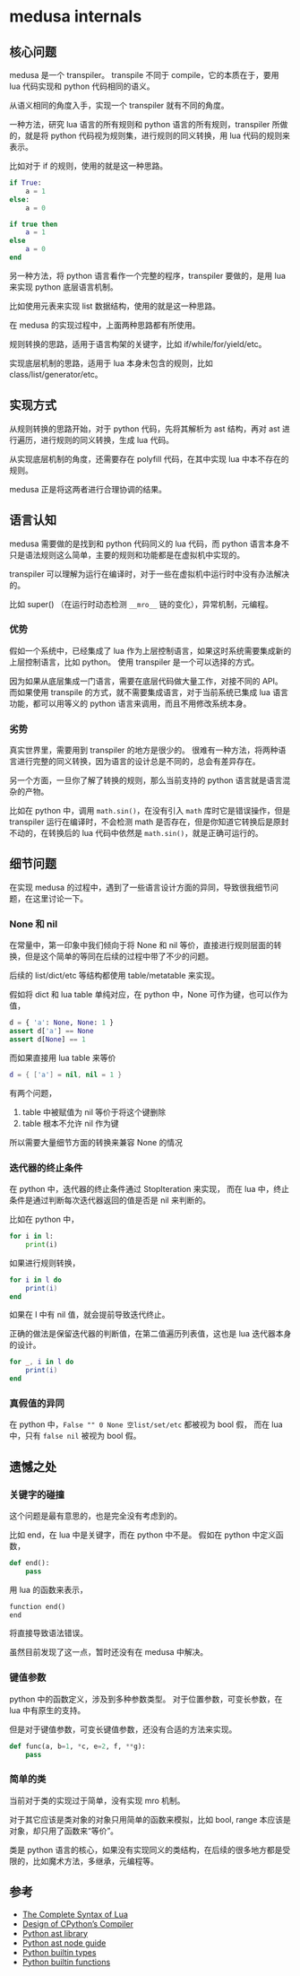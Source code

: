 # medusa internals

## 核心问题

medusa 是一个 transpiler。
transpile 不同于 compile，它的本质在于，要用 lua 代码实现和 python 代码相同的语义。

从语义相同的角度入手，实现一个 transpiler 就有不同的角度。

一种方法，研究 lua 语言的所有规则和 python 语言的所有规则，transpiler 所做的，就是将 python 代码视为规则集，进行规则的同义转换，用 lua 代码的规则来表示。

比如对于 if 的规则，使用的就是这一种思路。

```python
if True:
    a = 1
else:
	a = 0
```

```lua
if true then
    a = 1
else
	a = 0
end
```

另一种方法，将 python 语言看作一个完整的程序，transpiler 要做的，是用 lua 来实现 python 底层语言机制。

比如使用元表来实现 list 数据结构，使用的就是这一种思路。


在 medusa 的实现过程中，上面两种思路都有所使用。

规则转换的思路，适用于语言构架的关键字，比如 if/while/for/yield/etc。

实现底层机制的思路，适用于 lua 本身未包含的规则，比如 class/list/generator/etc。


## 实现方式


从规则转换的思路开始，对于 python 代码，先将其解析为 ast 结构，再对 ast 进行遍历，进行规则的同义转换，生成 lua 代码。

从实现底层机制的角度，还需要存在 polyfill 代码，在其中实现 lua 中本不存在的规则。

medusa 正是将这两者进行合理协调的结果。


## 语言认知

medusa 需要做的是找到和 python 代码同义的 lua 代码，而 python 语言本身不只是语法规则这么简单，主要的规则和功能都是在虚拟机中实现的。

transpiler 可以理解为运行在编译时，对于一些在虚拟机中运行时中没有办法解决的。

比如 super() （在运行时动态检测 `__mro__` 链的变化），异常机制，元编程。


### 优势

假如一个系统中，已经集成了 lua 作为上层控制语言，如果这时系统需要集成新的上层控制语言，比如 python。
使用 transpiler 是一个可以选择的方式。

因为如果从底层集成一门语言，需要在底层代码做大量工作，对接不同的 API。
而如果使用 transpile 的方式，就不需要集成语言，对于当前系统已集成 lua 语言功能，都可以用等义的 python 语言来调用，而且不用修改系统本身。

### 劣势

真实世界里，需要用到 transpiler 的地方是很少的。
很难有一种方法，将两种语言进行完整的同义转换，因为语言的设计总是不同的，总会有差异存在。


另一个方面，一旦你了解了转换的规则，那么当前支持的 python 语言就是语言混杂的产物。

比如在 python 中，调用 `math.sin()`，在没有引入 `math` 库时它是错误操作，但是 transpiler 运行在编译时，不会检测 math 是否存在，但是你知道它转换后是原封不动的，在转换后的 lua 代码中依然是 `math.sin()`，就是正确可运行的。


## 细节问题

在实现 medusa 的过程中，遇到了一些语言设计方面的异同，导致很我细节问题，在这里讨论一下。

### None 和 nil

在常量中，第一印象中我们倾向于将 None 和 nil 等价，直接进行规则层面的转换，但是这个简单的等同在后续的过程中带了不少的问题。

后续的 list/dict/etc 等结构都使用 table/metatable 来实现。

假如将 dict 和 lua table 单纯对应，在 python 中，None 可作为键，也可以作为值，

```python
d = { 'a': None, None: 1 }
assert d['a'] == None
assert d[None] == 1
```

而如果直接用 lua table 来等价

```lua
d = { ['a'] = nil, nil = 1 }
```

有两个问题，
1. table 中被赋值为 nil 等价于将这个键删除
2. table 根本不允许 nil 作为键

所以需要大量细节方面的转换来兼容 None 的情况

### 迭代器的终止条件

在 python 中，迭代器的终止条件通过 StopIteration 来实现，
而在 lua 中，终止条件是通过判断每次迭代器返回的值是否是 nil 来判断的。

比如在 python 中，


```python
for i in l:
    print(i)
```

如果进行规则转换，

```lua
for i in l do
    print(i)
end
```


如果在 l 中有 nil 值，就会提前导致迭代终止。


正确的做法是保留迭代器的判断值，在第二值遍历列表值，这也是 lua 迭代器本身的设计。

```lua
for _, i in l do
    print(i)
end
```

### 真假值的异同

在 python 中，`False "" 0 None 空list/set/etc` 都被视为 bool 假，
而在 lua 中，只有 `false nil` 被视为 bool 假。



## 遗憾之处

### 关键字的碰撞

这个问题是最有意思的，也是完全没有考虑到的。

比如 end，在 lua 中是关键字，而在 python 中不是。
假如在 python 中定义函数，


```python
def end():
    pass
```

用 lua 的函数来表示，


```python
function end()
end
```

将直接导致语法错误。

虽然目前发现了这一点，暂时还没有在 medusa 中解决。


### 键值参数

python 中的函数定义，涉及到多种参数类型。
对于位置参数，可变长参数，在 lua 中有原生的支持。

但是对于键值参数，可变长键值参数，还没有合适的方法来实现。


```python
def func(a, b=1, *c, e=2, f, **g):
    pass
```


### 简单的类

当前对于类的实现过于简单，没有实现 mro 机制。

对于其它应该是类对象的对象只用简单的函数来模拟，比如 bool, range 本应该是对象，却只用了函数来“等价”。

类是 python 语言的核心，如果没有实现同义的类结构，在后续的很多地方都是受限的，比如魔术方法，多继承，元编程等。


## 参考

- [The Complete Syntax of Lua](https://www.lua.org/manual/5.1/manual.html#8)
- [Design of CPython’s Compiler](https://devguide.python.org/compiler/)
- [Python ast library](https://docs.python.org/3/library/ast.html#abstract-grammar)
- [Python ast node guide](https://greentreesnakes.readthedocs.io/en/latest/nodes.html)
- [Python builtin types](https://docs.python.org/3.5/library/stdtypes.html)
- [Python builtin functions](https://docs.python.org/3.5/library/functions.html)

